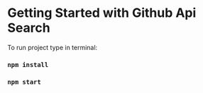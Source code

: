 # Getting Started with Github Api Search

To run project type in terminal:

### `npm install`
### `npm start`
